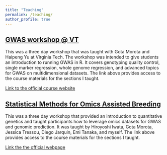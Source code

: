 ```yaml
---
title: "Teaching"
permalink: /teaching/
author_profile: true
---
```


## [GWAS workshop @ VT](http://malachycampbell.github.io/teaching/2019-VT-GWAS-workshop.md)

This was a three day workshop that was taught with Gota Morota and Haipeng Yu at Virginia Tech. The workshop was intended to give students an introduction to running GWAS in R. It covers genotyping quality control, single marker regression, whole genome regression, and advanced topics for GWAS on multidimensional datasets. The link above provides access to the course materials for the sections I taught. 

[Link to the official course website](https://htmlpreview.github.io/?https://github.com/malachycampbell/VTGWAS2019/blob/gh-pages/VTGWAS2019.html)

## [Statistical Methods for Omics Assisted Breeding](http://malachycampbell.github.io/teaching/2018-Omics-Assisted-Breeding.md)

This was a three day workshop that provided an introduction to quantitative genetics and taught participants how to leverage omics datasets for GWAS and genomic prediction. It was taught by Hiroyoshi Iwata, Gota Morota, Jessica Tressou, Diego Jarquin, Emi Tanaka, and myself. The link above provides access to the course materials for the sections I taught.

[Link the the official webpage](https://sites.google.com/ut-biomet.org/statistical-methods-ws/)
